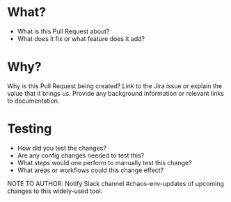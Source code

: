 # What?

- What is this Pull Request about?
- What does it fix or what feature does it add?

# Why?

Why is this Pull Request being created? Link to the Jira issue or explain the value that it brings us.
Provide any background information or relevant links to documentation.

# Testing

- How did you test the changes?
- Are any config changes needed to test this?
- What steps would one perform to manually test this change?
- What areas or workflows could this change effect?

NOTE TO AUTHOR: Notify Slack channel #chaos-env-updates of upcoming changes to this widely-used tool.
